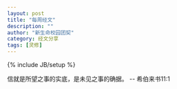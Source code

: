 ```yaml
---
layout: post
title: "每周经文"
description: ""
author: "新生命校园团契"
category: 经文分享
tags: [灵修]
---
```

{% include JB/setup %}

信就是所望之事的实底，是未见之事的确据。 -- 希伯来书11:1
